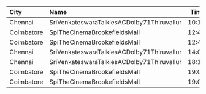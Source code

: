 | City       | Name                                       |  Time | Type   | Price | Capacity | Booked |
| :--------- | :----------------------------------------- | ----: | :----- | ----: | -------: | -----: |
| Chennai    | SriVenkateswaraTalkiesACDolby71Thiruvallur | 10:15 | First  |   50₹ |      172 |     96 |
| Coimbatore | SpiTheCinemaBrookefieldsMall               | 12:40 | Elite  |  191₹ |       83 |      8 |
| Coimbatore | SpiTheCinemaBrookefieldsMall               | 12:40 | Budget |   60₹ |        9 |      0 |
| Chennai    | SriVenkateswaraTalkiesACDolby71Thiruvallur | 14:00 | First  |   50₹ |      172 |     96 |
| Chennai    | SriVenkateswaraTalkiesACDolby71Thiruvallur | 18:15 | First  |   50₹ |      172 |     96 |
| Coimbatore | SpiTheCinemaBrookefieldsMall               | 19:00 | Elite  |  191₹ |       83 |     13 |
| Coimbatore | SpiTheCinemaBrookefieldsMall               | 19:00 | Budget |   60₹ |        9 |      0 |